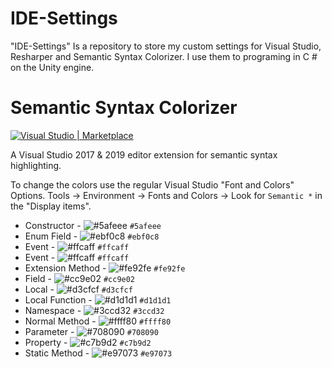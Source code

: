 # IDE-Settings

"IDE-Settings" Is a repository to store my custom settings for Visual Studio, Resharper and
Semantic Syntax Colorizer. I use them to programing in C # on the Unity engine.
 


# Semantic Syntax Colorizer

[![Visual Studio | Marketplace](https://img.shields.io/badge/Visual%20Studio%20|%20Marketplace-1.3.3-green.svg?colorB=00a84b&logo=data%3Aimage%2Fpng%3Bbase64%2CiVBORw0KGgoAAAANSUhEUgAAABwAAAAcCAYAAAByDd%2BUAAAAGXRFWHRTb2Z0d2FyZQBBZG9iZSBJbWFnZVJlYWR5ccllPAAAAgtJREFUeNq01s9LlEEcx3F3i1gUIkEsWJEiiZR2A0tJXIKuS5cW9GyE%2FgEZCOGC4MEfGB1ClD20Fy%2B6RURQQR4NikBBg06FINopjdZSWNun9%2BA8MD3OjM%2BzPg68Ls%2FM83yY7zwzzxNxHKcq5JbBLeSwcqBXBIboJtac%2FfYdeaQRc8eEHfbD0bdlDOFSJKSSpvAc9YeM%2BxQNIawDz3yEiXZKDYzjesCwdrzAWZ%2Fjy6L2UWTwDbvo97lmbVh3grVFceOgpuMpzljCWpW3MVCgKOl5zdTv4g2uaPquyjI2GMr2GdummorAkqHvBublRnZbUoY1Gu7Jowd7xlVkmlPKlMU6Fj1l%2BIsBWcavlnJNyHJfwG%2FbGqqBk%2BhGSTPY9JA93FfW9zK2TYEnPROOYQ418ixU%2B6s1BSriHgp%2B95F340eUteiVDzS1L0gHCdMFqk28MFuWfvE2LgQ9lkwzFFvlteVtFK0Lr1B3lMA%2FOIeXSPi4%2FzbeoqnSwIvyIE56rn%2FAuOEZ1%2FAOne5OsyZ6toWuzaJWvvIPLON%2Byo9tXLOX%2F9uH04bOkjxnvefogCV0B4%2BxaQvMaTo2cMdyeD88pCplW2ACBeXiezT7%2BDxlK%2FlaqA%2FowxOcDvAfM3SUwEoNBwhcCuOfJotRn2NPhPmbOGaZ2S%2FMIBX2j%2FCEJ2gVI2g5jh9h1yN8RC%2FqvP3%2FBBgAP9DoY%2BErIbwAAAAASUVORK5CYII%3D)](https://marketplace.visualstudio.com/items?itemName=AndreasReischuck.SemanticColorizer)

A Visual Studio 2017 & 2019 editor extension for semantic syntax highlighting.

To change the colors use the regular Visual Studio "Font and Colors" Options. 
Tools -> Environment -> Fonts and Colors -> Look for `Semantic *` in the "Display items".

* Constructor - ![#5afeee](https://placehold.it/15/5afeee/000000?text=+) `#5afeee`
* Enum Field - ![#ebf0c8](https://placehold.it/15/ebf0c8/000000?text=+) `#ebf0c8`
* Event - ![#ffcaff](https://placehold.it/15/ffcaff/000000?text=+) `#ffcaff`
* Event - ![#ffcaff](https://placehold.it/15/ffcaff/000000?text=+) `#ffcaff`
* Extension Method - ![#fe92fe](https://placehold.it/15/fe92fe/000000?text=+) `#fe92fe`
* Field - ![#cc9e02](https://placehold.it/15/cc9e02/000000?text=+) `#cc9e02`
* Local - ![#d3cfcf](https://placehold.it/15/d3cfcf/000000?text=+) `#d3cfcf`
* Local Function - ![#d1d1d1](https://placehold.it/15d1d1d1/000000?text=+) `#d1d1d1`
* Namespace - ![#3ccd32](https://placehold.it/3ccd32/000000?text=+) `#3ccd32`
* Normal Method  - ![#ffff80](https://placehold.it/ffff80/000000?text=+) `#ffff80`
* Parameter  - ![#708090](https://placehold.it/#708090/000000?text=+) `#708090`
* Property  - ![#c7b9d2](https://placehold.it/#c7b9d2/000000?text=+) `#c7b9d2`
* Static Method - ![#e97073](https://placehold.it/15/e97073/000000?text=+) `#e97073`
